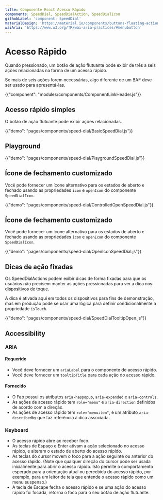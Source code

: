 ```yaml
---
title: Componente React Acesso Rápido
components: SpeedDial, SpeedDialAction, SpeedDialIcon
githubLabel: 'component: SpeedDial'
materialDesign: 'https://material.io/components/buttons-floating-action-button#types-of-transitions'
waiAria: 'https://www.w3.org/TR/wai-aria-practices/#menubutton'
---
```


# Acesso Rápido

<p class="description">Quando pressionado, um botão de ação flutuante pode exibir de três a seis ações relacionadas na forma de um acesso rápido.</p>

Se mais de seis ações forem necessárias, algo diferente de um BAF deve ser usado para apresentá-las.

{{"component": "modules/components/ComponentLinkHeader.js"}}

## Acesso rápido simples

O botão de ação flutuante pode exibir ações relacionadas.

{{"demo": "pages/components/speed-dial/BasicSpeedDial.js"}}

## Playground

{{"demo": "pages/components/speed-dial/PlaygroundSpeedDial.js"}}

## Ícone de fechamento customizado

Você pode fornecer um ícone alternativo para os estados de aberto e fechado usando as propriedades `icon` e `openIcon` do componente `SpeedDialIcon`.

{{"demo": "pages/components/speed-dial/ControlledOpenSpeedDial.js"}}

## Ícone de fechamento customizado

Você pode fornecer um ícone alternativo para os estados de aberto e fechado usando as propriedades `icon` e `openIcon` do componente `SpeedDialIcon`.

{{"demo": "pages/components/speed-dial/OpenIconSpeedDial.js"}}

## Dicas de ação fixadas

Os SpeedDialActions podem exibir dicas de forma fixadas para que os usuários não precisem manter as ações pressionadas para ver a dica nos dispositivos de toque.

A dica é ativada aqui em todos os dispositivos para fins de demonstração, mas em produção pode se usar uma lógica para definir condicionalmente a propriedade `isTouch`.

{{"demo": "pages/components/speed-dial/SpeedDialTooltipOpen.js"}}

## Accessibility

### ARIA

#### Requerido

- Você deve fornecer um `ariaLabel` para o componente de acesso rápido.
- Você deve fornecer um `tooltipTitle` para cada ação do acesso rápido.

#### Fornecido

- O Fab possui os atributos `aria-haspopup`, `aria-expanded` e `aria-controls`.
- As ações de acesso rápido tem `role="menu"` e `aria-direction` definidos de acordo com a direção.
- As ações de acesso rápido tem `role="menuitem"`, e um atributo `aria-describedby` que faz referência à dica associada.

### Keyboard

- O acesso rápido abre ao receber foco.
- As teclas de Espaço e Enter ativam a ação selecionado no acesso rápido, e alteram o estado de aberto do acesso rápido.
- As teclas do cursor movem o foco para a ação seguinte ou anterior do acesso rápido. (Note que qualquer direção do cursor pode ser usada inicialmente para abrir o acesso rápido. Isto permite o comportamento esperado para a orientação atual ou percebida do acesso rápido, por exemplo, para um leitor de tela que entende o acesso rápido como um menu suspenso.)
- A tecla de Escape fecha o acesso rápido e se uma ação do acesso rápido foi focada, retorna o foco para o seu botão de ação flutuante.
